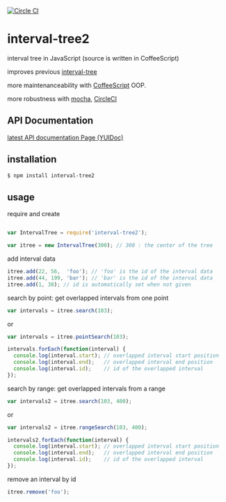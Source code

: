 [![Circle CI](https://circleci.com/gh/shinout/interval-tree2.svg?style=svg)](https://circleci.com/gh/shinout/interval-tree2)

# interval-tree2

interval tree in JavaScript (source is written in CoffeeScript)

improves previous [interval-tree](https://github.com/shinout/interval-tree)

more maintenanceability with [CoffeeScript](http://coffeescript.org/) OOP.

more robustness with [mocha](http://mochajs.org), [CircleCI](https://circleci.com/gh/shinout/interval-tree2)


## API Documentation

[latest API documentation Page (YUIDoc)](http://shinout.github.io/interval-tree2/doc/index.html)


## installation

```bash
$ npm install interval-tree2
```

## usage

require and create

```js

var IntervalTree = require('interval-tree2');

var itree = new IntervalTree(300); // 300 : the center of the tree
```

add interval data

```js
itree.add(22, 56,  'foo'); // 'foo' is the id of the interval data
itree.add(44, 199, 'bar'); // 'bar' is the id of the interval data
itree.add(1, 38); // id is automatically set when not given
```


search by point: get overlapped intervals from one point

```js
var intervals = itree.search(103);
```
or 

```js
var intervals = itree.pointSearch(103);
```

```js
intervals.forEach(function(interval) {
  console.log(interval.start); // overlapped interval start position
  console.log(interval.end);   // overlapped interval end position
  console.log(interval.id);    // id of the overlapped interval
});

```


search by range: get overlapped intervals from a range

```js
var intervals2 = itree.search(103, 400);
```

or 

```js
var intervals2 = itree.rangeSearch(103, 400);
```


```js
intervals2.forEach(function(interval) {
  console.log(interval.start); // overlapped interval start position
  console.log(interval.end);   // overlapped interval end position
  console.log(interval.id);    // id of the overlapped interval
});

```

remove an interval by id

```js
itree.remove('foo');
```

